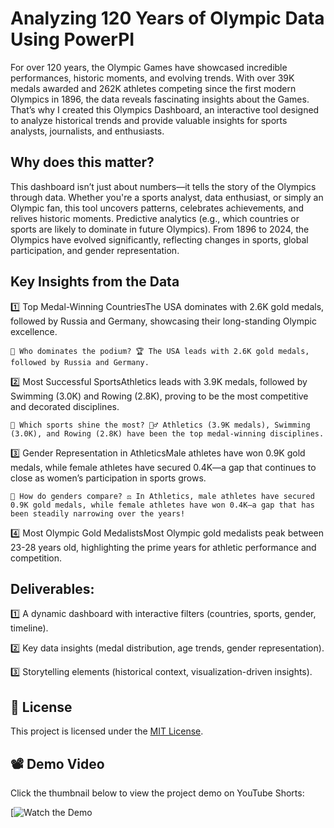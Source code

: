 # Analyzing 120 Years of Olympic Data Using PowerPI
For over 120 years, the Olympic Games have showcased incredible performances, historic moments, and evolving trends. With over 39K medals awarded and 262K athletes competing since the first modern Olympics in 1896, the data reveals fascinating insights about the Games. That’s why I created this Olympics Dashboard, an interactive tool designed to analyze historical trends and provide valuable insights for sports analysts, journalists, and enthusiasts.

## Why does this matter?
This dashboard isn’t just about numbers—it tells the story of the Olympics through data. Whether you're a sports analyst, data enthusiast, or simply an Olympic fan, this tool uncovers patterns, celebrates achievements, and relives historic moments.
Predictive analytics (e.g., which countries or sports are likely to dominate in future Olympics).
From 1896 to 2024, the Olympics have evolved significantly, reflecting changes in sports, global participation, and gender representation. 

## Key Insights from the Data


1️⃣ Top Medal-Winning CountriesThe USA dominates with 2.6K gold medals, followed by Russia and Germany, showcasing their long-standing Olympic excellence.

    🔹 Who dominates the podium? 🏆 The USA leads with 2.6K gold medals, followed by Russia and Germany.
    
    
2️⃣ Most Successful SportsAthletics leads with 3.9K medals, followed by Swimming (3.0K) and Rowing (2.8K), proving to be the most competitive and decorated disciplines.
    
    🔹 Which sports shine the most? 🏊‍♂️ Athletics (3.9K medals), Swimming (3.0K), and Rowing (2.8K) have been the top medal-winning disciplines.



3️⃣ Gender Representation in AthleticsMale athletes have won 0.9K gold medals, while female athletes have secured 0.4K—a gap that continues to close as women’s participation in sports grows.

    🔹 How do genders compare? ⚖️ In Athletics, male athletes have secured 0.9K gold medals, while female athletes have won 0.4K—a gap that has been steadily narrowing over the years!

4️⃣ Most Olympic Gold MedalistsMost Olympic gold medalists peak between 23-28 years old, highlighting the prime years for athletic performance and competition.


## Deliverables:
1️⃣ A dynamic dashboard with interactive filters (countries, sports, gender, timeline).

2️⃣ Key data insights (medal distribution, age trends, gender representation).

3️⃣ Storytelling elements (historical context, visualization-driven insights).



## 📄 License
This project is licensed under the [MIT License](LICENSE).

## 📽️ Demo Video
Click the thumbnail below to view the project demo on YouTube Shorts:

[![Watch the Demo](https://www.linkedin.com/posts/abdelhamedahmed_datascience-datavisualization-powerbi-activity-7311985766467829762-qln-?utm_source=share&utm_medium=member_desktop&rcm=ACoAAEbRBwgBvvtTTc3CMgcyvqBMU6ECEvqNHoI)


